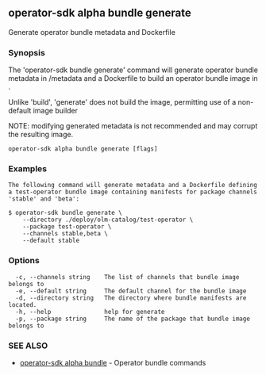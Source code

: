 ## operator-sdk alpha bundle generate

Generate operator bundle metadata and Dockerfile

### Synopsis

The 'operator-sdk bundle generate' command will generate operator
bundle metadata in <directory-arg>/metadata and a Dockerfile to build an
operator bundle image in <directory-arg>.

Unlike 'build', 'generate' does not build the image, permitting use of a
non-default image builder

NOTE: modifying generated metadata is not recommended and may corrupt the
resulting image.


```
operator-sdk alpha bundle generate [flags]
```

### Examples

```
The following command will generate metadata and a Dockerfile defining
a test-operator bundle image containing manifests for package channels
'stable' and 'beta':

$ operator-sdk bundle generate \
    --directory ./deploy/olm-catalog/test-operator \
    --package test-operator \
    --channels stable,beta \
    --default stable

```

### Options

```
  -c, --channels string    The list of channels that bundle image belongs to
  -e, --default string     The default channel for the bundle image
  -d, --directory string   The directory where bundle manifests are located.
  -h, --help               help for generate
  -p, --package string     The name of the package that bundle image belongs to
```

### SEE ALSO

* [operator-sdk alpha bundle](operator-sdk_alpha_bundle.md)	 - Operator bundle commands

